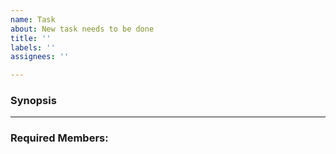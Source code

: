 ```yaml
---
name: Task
about: New task needs to be done
title: ''
labels: ''
assignees: ''

---
```


### Synopsis
<!-- Use this place to explain what needs to be done-->

<hr>

### Required Members:

<!-- Use this place to tag the team member/s that are responsible for the task -->
